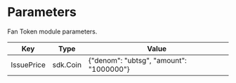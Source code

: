 # Parameters

Fan Token module parameters.

| Key        | Type     | Value                                   |
| ---------- | -------- | --------------------------------------- |
| IssuePrice | sdk.Coin | {"denom": "ubtsg", "amount": "1000000"} |